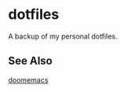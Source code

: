 # dotfiles
A backup of my personal dotfiles.

## See Also
[doomemacs](https://github.com/doomemacs/doomemacs)
